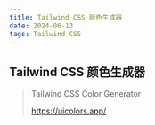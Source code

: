 ```yaml
---
title: Tailwind CSS 颜色生成器
date: 2024-06-13
tags: Tailwind CSS
---
```


## Tailwind CSS 颜色生成器

> Tailwind CSS Color Generator
>
> https://uicolors.app/
